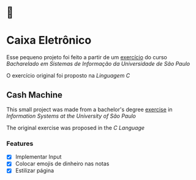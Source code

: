 # :bank:

# Caixa Eletrônico


Esse pequeno projeto foi feito a partir de um [exercício](http://www.each.usp.br/digiampietri/ACH2001/ep1/ep1.pdf) do curso *Bacharelado em Sistemas de Informação da Universidade de São Paulo* 

O exercício original foi proposto na *Linguagem C*

## Cash Machine


This small project was made from a bachelor's degree [exercise](http://www.each.usp.br/digiampietri/ACH2001/ep1/ep1.pdf) in *Information Systems at the University of São Paulo*

The original exercise was proposed in the *C Language*

  
### Features
- [x] Implementar Input
- [x] Colocar emojis de dinheiro nas notas
- [x] Estilizar página
